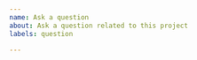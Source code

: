 ```yaml
---
name: Ask a question
about: Ask a question related to this project
labels: question

---
```


<!--

Your question may have already been answered. Please look here first:
- Documentation: https://docs.microsoft.com/aspnet/core/grpc
- Troubleshooting: https://docs.microsoft.com/aspnet/core/grpc/troubleshoot
- StackOverflow, with "grpc" tag: https://stackoverflow.com/questions/tagged/grpc

Issues specific to Grpc.Core (C-core server and client), or code generation with Grpc.Tools should be created at https://github.com/grpc/grpc/issues/new

Make sure you include information that can help us understand your question.
-->

<!-- Your question below this line. -->
